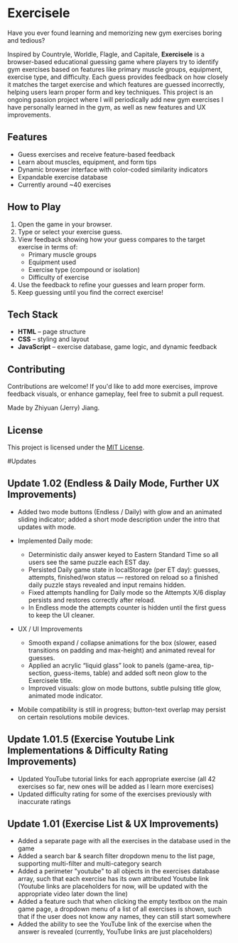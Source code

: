 
# Exercisele

Have you ever found learning and memorizing new gym exercises boring and tedious?

Inspired by Countryle, Worldle, Flagle, and Capitale, **Exercisele** is a browser-based educational guessing game where players try to identify gym exercises based on features like primary muscle groups, equipment, exercise type, and difficulty. Each guess provides feedback on how closely it matches the target exercise and which features are guessed incorrectly, helping users learn proper form and key techniques.
This project is an ongoing passion project where I will periodically add new gym exercises I have personally learned in the gym, as well as new features and UX improvements.

## Features
- Guess exercises and receive feature-based feedback
- Learn about muscles, equipment, and form tips
- Dynamic browser interface with color-coded similarity indicators
- Expandable exercise database
- Currently around ~40 exercises

## How to Play
1. Open the game in your browser.
2. Type or select your exercise guess.
3. View feedback showing how your guess compares to the target exercise in terms of:
   - Primary muscle groups
   - Equipment used
   - Exercise type (compound or isolation)
   - Difficulty of exercise
4. Use the feedback to refine your guesses and learn proper form.
5. Keep guessing until you find the correct exercise!

## Tech Stack
- **HTML** – page structure
- **CSS** – styling and layout
- **JavaScript** – exercise database, game logic, and dynamic feedback

## Contributing
Contributions are welcome! If you'd like to add more exercises, improve feedback visuals, or enhance gameplay, feel free to submit a pull request.

Made by Zhiyuan (Jerry) Jiang.

## License
This project is licensed under the [MIT License](LICENSE).

#Updates

## Update 1.02 (Endless & Daily Mode, Further UX Improvements)
- Added two mode buttons (Endless / Daily) with glow and an animated sliding indicator; added a short mode description under the intro that updates with mode.
- Implemented Daily mode:
   - Deterministic daily answer keyed to Eastern Standard Time so all users see the same puzzle each EST day.
   - Persisted Daily game state in localStorage (per ET day): guesses, attempts, finished/won status — restored on reload so a finished daily puzzle stays revealed and input remains hidden.
   - Fixed attempts handling for Daily mode so the Attempts X/6 display persists and restores correctly after reload.
   - In Endless mode the attempts counter is hidden until the first guess to keep the UI cleaner.

- UX / UI Improvements
   - Smooth expand / collapse animations for the box (slower, eased transitions on padding and max-height) and animated reveal for guesses.
   - Applied an acrylic “liquid glass” look to panels (game-area, tip-section, guess-items, table) and added soft neon glow to the Exercisele title.
   - Improved visuals: glow on mode buttons, subtle pulsing title glow, animated mode indicator.

- Mobile compatibility is still in progress; button-text overlap may persist on certain resolutions mobile devices.

## Update 1.01.5 (Exercise Youtube Link Implementations & Difficulty Rating Improvements)
- Updated YouTube tutorial links for each appropriate exercise (all 42 exercises so far, new ones will be added as I learn more exercises)
- Updated difficulty rating for some of the exercises previously with inaccurate ratings

## Update 1.01 (Exercise List & UX Improvements)
- Added a separate page with all the exercises in the database used in the game
- Added a search bar & search filter dropdown menu to the list page, supporting multi-filter and multi-category search
- Added a perimeter "youtube" to all objects in the exercises database array, such that each exercise has its own attributed Youtube link (Youtube links are placeholders for now, will be updated with the appropriate video later down the line)
- Added a feature such that when clicking the empty textbox on the main game page, a dropdown menu of a list of all exercises is shown, such that if the user does not know any names, they can still start somewhere
- Added the ability to see the YouTube link of the exercise when the answer is revealed (currently, YouTube links are just placeholders)

